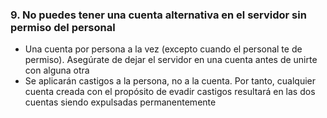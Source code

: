 ### 9. No puedes tener una cuenta alternativa en el servidor sin permiso del personal

- Una cuenta por persona a la vez (excepto cuando el personal te de permiso). Asegúrate de dejar el servidor en una cuenta antes de unirte con alguna otra
- Se aplicarán castigos a la persona, no a la cuenta. Por tanto, cualquier cuenta creada con el propósito de evadir castigos resultará en las dos cuentas siendo expulsadas permanentemente
